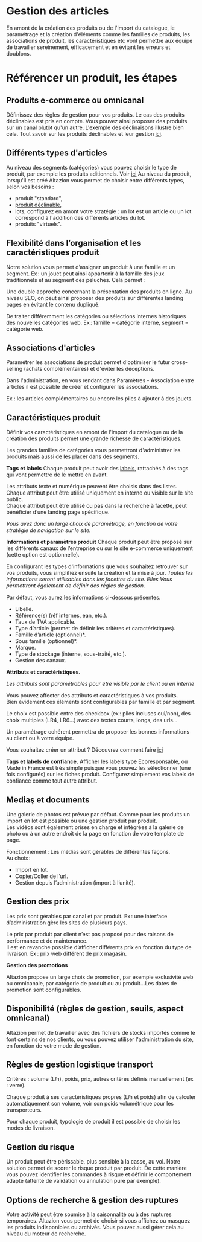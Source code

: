 # Gestion des articles

En amont de la création des produits ou de l'import du catalogue, le paramétrage et la création d'éléments comme les familles de produits, les associations de produit, les caractéristiques etc vont permettre aux équipe de travailler sereinement, efficacement et en évitant les erreurs et doublons. 

# Référencer un produit, les étapes

## Produits e-commerce ou omnicanal
Définissez des règles de gestion pour vos produits. 
Le cas des produits déclinables est pris en compte. Vous pouvez ainsi proposer des produits sur un canal plutôt qu'un autre. 
L'exemple des déclinaisons illustre bien cela. Tout savoir sur les produits déclinables et leur gestion [ici](https://aide.altazion.com/fr-fr/referencer/articles/declinables.html).

## Différents types d'articles
Au niveau des segments (catégories) vous pouvez choisir le type de produit, par exemple les produits aditionnels. Voir [ici](https://aide.altazion.com/fr-fr/referencer/segments/index.html) 
Au niveau du produit, lorsqu'il est créé Altazion vous permet de choisir entre différents types, selon vos besoins : 
- produit "standard",
- [produit déclinable](https://aide.altazion.com/fr-fr/referencer/articles/declinables.html), 
- lots, configurez en amont votre stratégie : un lot est un article ou un lot correspond à l'addition des différents articles du lot.
- produits "virtuels". 

## Flexibilité dans l’organisation et les caractéristiques produit 

Notre solution vous permet d’assigner un produit à une famille et un segment. Ex : un jouet peut ainsi appartenir à la famille des jeux traditionnels et au segment des peluches. Cela permet : 

Une double approche concernant la présentation des produits en ligne. Au niveau SEO, on peut ainsi proposer des produits sur différentes landing pages en évitant le contenu dupliqué. 

De traiter différemment les catégories ou sélections internes historiques des nouvelles catégories web. Ex : famille = catégorie interne, segment = catégorie web. 

## Associations d'articles
Paramétrer les associations de produit permet d'optimiser le futur cross-selling (achats complémentaires) et d'éviter les déceptions. 

Dans l'administration, en vous rendant dans Paramètres - Association entre articles il est possible de créer et configurer les associations. 

Ex : les articles complémentaires ou encore les piles à ajouter à des jouets.

## Caractéristiques produit
Définir vos caractéristiques en amont de l'import du catalogue ou de la création des produits permet une grande richesse de caractéristiques.

Les grandes familles de catégories vous permettront d'administrer les produits mais aussi de les placer dans des segments. 

**Tags et labels**
Chaque produit peut avoir des [labels](https://aide.altazion.com/fr-fr/guide/referencer/tag-label.html), rattachés à des tags qui vont permettre de le mettre en avant. 

Les attributs texte et numérique peuvent être choisis dans des listes. 
Chaque attribut peut être utilisé uniquement en interne ou visible sur le site public.  
Chaque attribut peut être utilisé ou pas dans la recherche à facette, peut bénéficier d’une landing page spécifique.  

_Vous avez donc un large choix de paramétrage, en fonction de votre stratégie de navigation sur le site._

**Informations et paramètres produit**
Chaque produit peut être proposé sur les différents canaux de l’entreprise ou sur le site e-commerce uniquement (cette option est optionnelle). 

En configurant les types d'informations que vous souhaitez retrouver sur vos produits, vous simplifiez ensuite la création et la mise à jour. 
_Toutes les informations seront utilisables dans les facettes du site. Elles Vous permettront également de définir des règles de gestion._ 

Par défaut, vous aurez les informations ci-dessous présentes. 

- Libellé. 
- Référence(s) (réf internes, ean, etc.). 
- Taux de TVA applicable. 
- Type d’article (permet de définir les critères et caractéristiques). 
- Famille d’article (optionnel)*. 
- Sous famille (optionnel)*. 
- Marque. 
- Type de stockage (interne, sous-traité, etc.). 
- Gestion des canaux. 

**Attributs et caractéristiques.**

_Les attributs sont paramétrables pour être visible par le client ou en interne_

Vous pouvez affecter des attributs et caractéristiques à vos produits.  
Bien évidement ces éléments sont configurables par famille et par segment.

Le choix est possible entre des checkbox (ex : piles incluses oui/non), des choix multiples (LR4, LR6…) avec des textes courts, longs, des urls...

Un paramétrage cohérent permettra de proposer les bonnes informations au client ou à votre équipe. 

Vous souhaitez créer un attribut ? Découvrez comment faire [ici](https://aide.altazion.com/fr-fr/referencer/articles/attributs.html)

**Tags et labels de confiance.**
Afficher les labels type Ecoresponsable, ou Made in France est très simple puisque vous pouvez les sélectionner (une fois configurés) sur les fiches produit. Configurez simplement vos labels de confiance comme tout autre attribut.

## Mediaş et documents

Une galerie de photos est prévue par défaut. Comme pour les produits un import en lot est possible ou une gestion produit par produit.  
Les vidéos sont également prises en charge et intégrées à la galerie de photo ou à un autre endroit de la page en fonction de votre template de page.  

Fonctionnement : Les médias sont gérables de différentes façons.  
Au choix :  
- Import en lot.  
- Copier/Coller de l’url. 
- Gestion depuis l’administration (import à l’unité). 

## Gestion des prix 

Les prix sont gérables par canal et par produit. Ex : une interface d’administration gère les sites de plusieurs pays.  

Le prix par produit par client n’est pas proposé pour des raisons de performance et de maintenance.  
Il est en revanche possible d’afficher différents prix en fonction du type de livraison. Ex : prix web différent de prix magasin.  

**Gestion des promotions**

Altazion propose un large choix de promotion, par exemple exclusivité web ou omnicanale, par catégorie de produit ou au produit...Les dates de promotion sont configurables.

## Disponibilité (règles de gestion, seuils, aspect omnicanal) 
Altazion permet de travailler avec des fichiers de stocks importés comme le font certains de nos clients, ou vous pouvez utiliser l'administration du site, en fonction de votre mode de gestion.

## Règles de gestion logistique transport 

Critères : volume (L*l*h), poids, prix, autres critères définis manuellement (ex : verre). 

Chaque produit à ses caractéristiques propres (L*l*h et poids) afin de calculer automatiquement son volume, voir son poids volumétrique pour les transporteurs.  

Pour chaque produit, typologie de produit il est possible de choisir les modes de livraison. 

## Gestion du risque

Un produit peut être périssable, plus sensible à la casse, au vol. Notre solution permet de scorer le risque produit par produit. De cette manière vous pouvez identifier les commandes à risque et définir le comportement adapté (attente de validation ou annulation pure par exemple).  

## Options de recherche & gestion des ruptures
Votre activité peut être soumise à la saisonnalité ou à des ruptures temporaires. 
Altazion vous permet de choisir si vous affichez ou masquez les produits indisponibles ou archivés. 
Vous pouvez aussi gérer cela au niveau du moteur de recherche.

